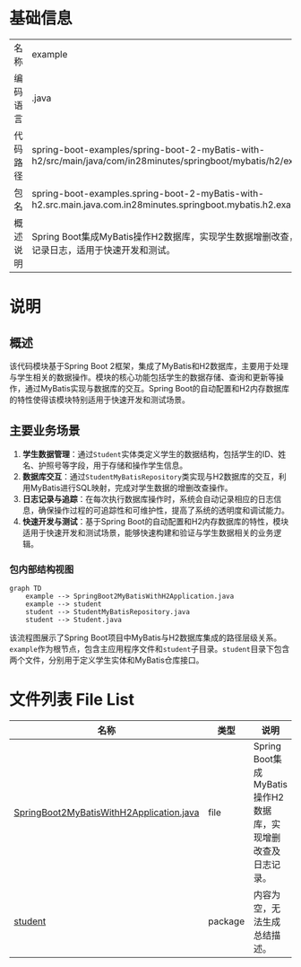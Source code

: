 # 基础信息

|      |      |
|------|------|
| 名称 | example |
| 编码语言 | .java |
| 代码路径 | spring-boot-examples/spring-boot-2-myBatis-with-h2/src/main/java/com/in28minutes/springboot/mybatis/h2/example |
| 包名 | spring-boot-examples.spring-boot-2-myBatis-with-h2.src.main.java.com.in28minutes.springboot.mybatis.h2.example |
| 概述说明 | Spring Boot集成MyBatis操作H2数据库，实现学生数据增删改查，自动记录日志，适用于快速开发和测试。 |

# 说明

## 概述
该代码模块基于Spring Boot 2框架，集成了MyBatis和H2数据库，主要用于处理与学生相关的数据操作。模块的核心功能包括学生的数据存储、查询和更新等操作，通过MyBatis实现与数据库的交互。Spring Boot的自动配置和H2内存数据库的特性使得该模块特别适用于快速开发和测试场景。

## 主要业务场景
1. **学生数据管理**：通过`Student`实体类定义学生的数据结构，包括学生的ID、姓名、护照号等字段，用于存储和操作学生信息。
2. **数据库交互**：通过`StudentMyBatisRepository`类实现与H2数据库的交互，利用MyBatis进行SQL映射，完成对学生数据的增删改查操作。
3. **日志记录与追踪**：在每次执行数据库操作时，系统会自动记录相应的日志信息，确保操作过程的可追踪性和可维护性，提高了系统的透明度和调试能力。
4. **快速开发与测试**：基于Spring Boot的自动配置和H2内存数据库的特性，模块适用于快速开发和测试场景，能够快速构建和验证与学生数据相关的业务逻辑。


### 包内部结构视图

```mermaid
graph TD
    example --> SpringBoot2MyBatisWithH2Application.java
    example --> student
    student --> StudentMyBatisRepository.java
    student --> Student.java
```

该流程图展示了Spring Boot项目中MyBatis与H2数据库集成的路径层级关系。`example`作为根节点，包含主应用程序文件和`student`子目录。`student`目录下包含两个文件，分别用于定义学生实体和MyBatis仓库接口。

# 文件列表 File List

| 名称   | 类型  | 说明 |
|-------|------|-------------|
| [SpringBoot2MyBatisWithH2Application.java](SpringBoot2MyBatisWithH2Application.md) | file | Spring Boot集成MyBatis操作H2数据库，实现增删改查及日志记录。 |
| [student](student/_module.md) | package | 内容为空，无法生成总结描述。 |


